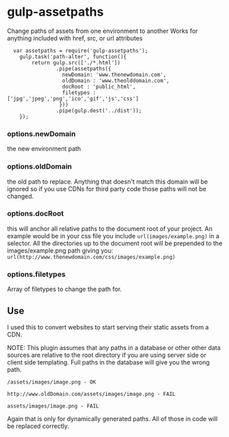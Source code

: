 gulp-assetpaths
===============

Change paths of assets from one environment to another
Works for anything included with href, src, or url attributes

      var assetpaths = require('gulp-assetpaths');
        gulp.task('path-alter', function(){
            return gulp.src(['./*.html'])
                    .pipe(assetpaths({
                      newDomain: 'www.thenewdomain.com',
                      oldDomain : 'www.theolddomain.com',
                      docRoot : 'public_html',
                      filetypes : ['jpg','jpeg','png','ico','gif','js','css']
                     }))
                    .pipe(gulp.dest('../dist'));
        });
        
### options.newDomain 

the new environment path

### options.oldDomain 

the old path to replace. Anything that doesn't match this domain will be ignored so if you use CDNs for third party code those paths will not be changed.

### options.docRoot

this will anchor all relative paths to the document root of your project. An example would be in your css file you include 
``url(images/example.png)`` in a selector. All the directories up to the document root will be prepended to the images/example.png path giving you:
``url(http://www.thenewdomain.com/css/images/example.png)``


### options.filetypes

Array of filetypes to change the path for.

## Use

I used this to convert websites to start serving their static assets from a CDN. 

NOTE: This plugin assumes that any paths in a database or other other data sources are relative to the root directory if you are using server side or client side templating. Full paths in the database will give you the wrong path.

``/assets/images/image.png - OK``

``http://www.oldDomain.com/assets/images/image.png - FAIL``

``assets/images/image.png - FAIL``

Again that is only for dynamically generated paths. All of those in code will be replaced correctly.

